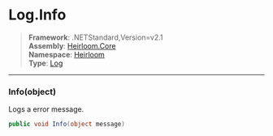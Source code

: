 # Log.Info

> **Framework**: .NETStandard,Version=v2.1  
> **Assembly**: [Heirloom.Core][0]  
> **Namespace**: [Heirloom][0]  
> **Type**: [Log][1]  

--------------------------------------------------------------------------------

### Info(object)

Logs a error message.

```cs
public void Info(object message)
```

[0]: ../Heirloom.Core.md
[1]: Heirloom.Log.md
